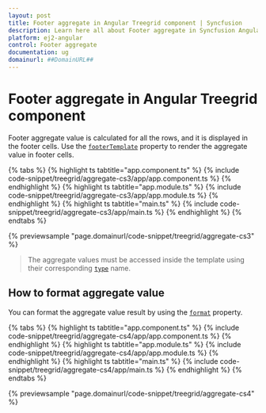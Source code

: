 ```yaml
---
layout: post
title: Footer aggregate in Angular Treegrid component | Syncfusion
description: Learn here all about Footer aggregate in Syncfusion Angular Treegrid component of Syncfusion Essential JS 2 and more.
platform: ej2-angular
control: Footer aggregate 
documentation: ug
domainurl: ##DomainURL##
---
```


# Footer aggregate in Angular Treegrid component

Footer aggregate value is calculated for all the rows, and it is displayed in the footer cells. Use the [`footerTemplate`](https://ej2.syncfusion.com/angular/documentation/api/treegrid/aggregateColumnModel/#footertemplate) property to render the aggregate value in footer cells.

{% tabs %}
{% highlight ts tabtitle="app.component.ts" %}
{% include code-snippet/treegrid/aggregate-cs3/app/app.component.ts %}
{% endhighlight %}
{% highlight ts tabtitle="app.module.ts" %}
{% include code-snippet/treegrid/aggregate-cs3/app/app.module.ts %}
{% endhighlight %}
{% highlight ts tabtitle="main.ts" %}
{% include code-snippet/treegrid/aggregate-cs3/app/main.ts %}
{% endhighlight %}
{% endtabs %}
  
{% previewsample "page.domainurl/code-snippet/treegrid/aggregate-cs3" %}

> The aggregate values must be accessed inside the template using their corresponding [`type`](https://ej2.syncfusion.com/angular/documentation/api/treegrid/aggregateColumnModel/#type) name.

## How to format aggregate value

You can format the aggregate value result by using the [`format`](https://ej2.syncfusion.com/angular/documentation/api/treegrid/aggregateColumnModel/#type) property.

{% tabs %}
{% highlight ts tabtitle="app.component.ts" %}
{% include code-snippet/treegrid/aggregate-cs4/app/app.component.ts %}
{% endhighlight %}
{% highlight ts tabtitle="app.module.ts" %}
{% include code-snippet/treegrid/aggregate-cs4/app/app.module.ts %}
{% endhighlight %}
{% highlight ts tabtitle="main.ts" %}
{% include code-snippet/treegrid/aggregate-cs4/app/main.ts %}
{% endhighlight %}
{% endtabs %}
  
{% previewsample "page.domainurl/code-snippet/treegrid/aggregate-cs4" %}